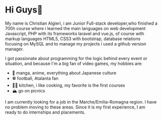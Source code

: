 # Hi Guys👋
My name is Christian Algieri, i am Junior Full-stack developer,who finished a 700h course where i learned the main languages ​​on web development Javascript, PHP with its frameworks laravel and vue.js, of course with markup languages ​​HTML5, CSS3 with bootstrap, database relations focusing on MySQL and to manage my projects i used a github version manager.

I got passionate about programming for the logic behind every event or situation, and because I'm a big fan of video games, my hobbies are:
- 🗾 manga, anime, everything about Japanese culture
- ⚽ football, Atalanta fan
- 🧑‍🍳 kitchen, i like cooking, my favorite is the first courses
- 🏔️ go on picnics
  
I am currently looking for a job in the Marche/Emilia-Romagna region. I have no problem moving to these areas. Since it is my first experience, I am ready to do internships and placements.
